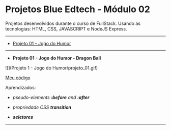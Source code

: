 # Projetos Blue Edtech - Módulo 02

Projetos desenvolvidos durante o curso de FullStack.
Usando as tecnologias: HTML, CSS, JAVASCRIPT e NodeJS Express.

---
* [Projeto 01 - Jogo do Humor](#id01)

--- 

- **Projeto 01 - Jogo do Humor - Dragon Ball** <a name="id01"></a>

![](Projeto 1 - Jogo do Humor/projeto_01.gif)

[Meu código]([(https://github.com/Thais-Mont/projetos-blue-edtech-mod02/tree/master/Projeto%201%20-%20Jogo%20do%20Humor)])


Aprendizados:

* *pseudo-elements **:before** and **:after***

* *propriedade CSS **transition***

* ***seletores***

--- 

